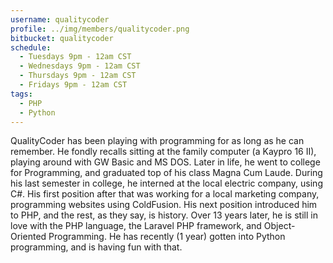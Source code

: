 ```yaml
---
username: qualitycoder
profile: ../img/members/qualitycoder.png
bitbucket: qualitycoder
schedule:
  - Tuesdays 9pm - 12am CST
  - Wednesdays 9pm - 12am CST
  - Thursdays 9pm - 12am CST
  - Fridays 9pm - 12am CST
tags:
  - PHP
  - Python
---
```


QualityCoder has been playing with programming for as long as he can remember. He fondly recalls sitting at the family computer (a Kaypro 16 II), playing around with GW Basic and MS DOS. Later in life, he went to college for Programming, and graduated top of his class Magna Cum Laude. During his last semester in college, he interned at the local electric company, using C#. His first position after that was working for a local marketing company, programming websites using ColdFusion. His next position introduced him to PHP, and the rest, as they say, is history. Over 13 years later, he is still in love with the PHP language, the Laravel PHP framework, and Object-Oriented Programming. He has recently (1 year) gotten into Python programming, and is having fun with that. 
